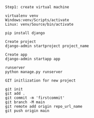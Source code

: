 ```
Step1: create virtual machine 

virtualenv venv
Windows:venv/Scripts/activate
Linux: venv/Source/bin/activate
```
```commandline
pip install django
```
```commandline
Create project
django-admin startproject project_name
```

```commandline
Create app
django-admin startapp app
```
```commandline
runserver
python manage.py runserver
```

```commandline
GIT initlization for new project

git init
git add .
git commit -m 'firstcommit' 
git branch -M main
git remote add origin repo_url_name
git push origin main
```
